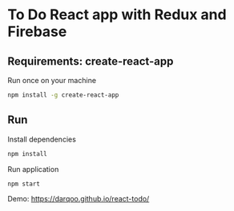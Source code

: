 # To Do React app with Redux and Firebase

## Requirements: create-react-app
Run once on your machine
```bash
npm install -g create-react-app
```


## Run
Install dependencies
```bash
npm install
```


Run application
```bash
npm start
```

Demo: https://darqoo.github.io/react-todo/
